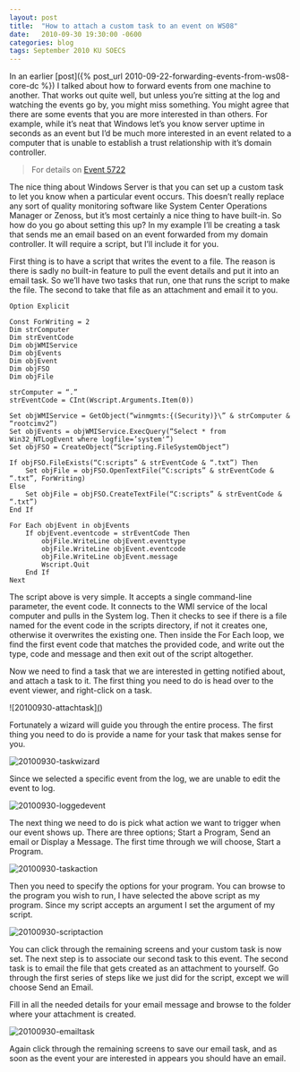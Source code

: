 ```yaml
---
layout: post
title:  "How to attach a custom task to an event on WS08"
date:   2010-09-30 19:30:00 -0600
categories: blog
tags: September 2010 KU SOECS
---
```

In an earlier [post]({% post_url 2010-09-22-forwarding-events-from-ws08-core-dc %}) I talked about how to forward events from one machine to another. That works out quite well, but unless you’re sitting at the log and watching the events go by, you might miss something. You might agree that there are some events that you are more interested in than others. For example, while it’s neat that Windows let’s you know server uptime in seconds as an event but I’d be much more interested in an event related to a computer that is unable to establish a trust relationship with it’s domain controller.

> For details on [Event 5722](http://www.microsoft.com/technet/support/ee/transform.aspx?ProdName=Windows+Operating+System&ProdVer=5.0&EvtID=5722&EvtSrc=NetLogon&LCID=1033)

The nice thing about Windows Server is that you can set up a custom task to let you know when a particular event occurs. This doesn’t really replace any sort of quality monitoring software like System Center Operations Manager or Zenoss, but it’s most certainly a nice thing to have built-in. So how do you go about setting this up? In my example I’ll be creating a task that sends me an email based on an event forwarded from my domain controller. It will require a script, but I’ll include it for you.

First thing is to have a script that writes the event to a file. The reason is there is sadly no built-in feature to pull the event details and put it into an email task. So we’ll have two tasks that run, one that runs the script to make the file. The second to take that file as an attachment and email it to you.

``` visualbasic
Option Explicit

Const ForWriting = 2
Dim strComputer
Dim strEventCode
Dim objWMIService
Dim objEvents
Dim objEvent
Dim objFSO
Dim objFile

strComputer = “.”
strEventCode = CInt(Wscript.Arguments.Item(0))

Set objWMIService = GetObject(“winmgmts:{(Security)}\” & strComputer & “rootcimv2”)
Set objEvents = objWMIService.ExecQuery(“Select * from Win32_NTLogEvent where logfile=’system'”)
Set objFSO = CreateObject(“Scripting.FileSystemObject”)

If objFSO.FileExists(“C:scripts” & strEventCode & “.txt”) Then
    Set objFile = objFSO.OpenTextFile(“C:scripts” & strEventCode & “.txt”, ForWriting)
Else
    Set objFile = objFSO.CreateTextFile(“C:scripts” & strEventCode & “.txt”)
End If

For Each objEvent in objEvents
    If objEvent.eventcode = strEventCode Then
        objFile.WriteLine objEvent.eventtype
        objFile.WriteLine objEvent.eventcode
        objFile.WriteLine objEvent.message
        Wscript.Quit
    End If
Next
```

The script above is very simple. It accepts a single command-line parameter, the event code. It connects to the WMI service of the local computer and pulls in the System log. Then it checks to see if there is a file named for the event code in the scripts directory, if not it creates one, otherwise it overwrites the existing one. Then inside the For Each loop, we find the first event code that matches the provided code, and write out the type, code and message and then exit out of the script altogether.

Now we need to find a task that we are interested in getting notified about, and attach a task to it. The first thing you need to do is head over to the event viewer, and right-click on a task.

![20100930-attachtask][(](https://prdwebappstorage.blob.core.windows.net/pattontech/images/20100930-attachtask.png))

Fortunately a wizard will guide you through the entire process. The first thing you need to do is provide a name for your task that makes sense for you.

![20100930-taskwizard](https://prdwebappstorage.blob.core.windows.net/pattontech/images/20100930-taskwizard.png)

Since we selected a specific event from the log, we are unable to edit the event to log.

![20100930-loggedevent](https://prdwebappstorage.blob.core.windows.net/pattontech/images/20100930-loggedevent.png)

The next thing we need to do is pick what action we want to trigger when our event shows up. There are three options; Start a Program, Send an email or Display a Message. The first time through we will choose, Start a Program.

![20100930-taskaction](https://prdwebappstorage.blob.core.windows.net/pattontech/images/20100930-taskaction.png)

Then you need to specify the options for your program. You can browse to the program you wish to run, I have selected the above script as my program. Since my script accepts an argument I set the argument of my script.

![20100930-scriptaction](https://prdwebappstorage.blob.core.windows.net/pattontech/images/20100930-scriptaction.png)

You can click through the remaining screens and your custom task is now set. The next step is to associate our second task to this event. The second task is to email the file that gets created as an attachment to yourself. Go through the first series of steps like we just did for the script, except we will choose Send an Email.

Fill in all the needed details for your email message and browse to the folder where your attachment is created.

![20100930-emailtask](https://prdwebappstorage.blob.core.windows.net/pattontech/images/20100930-emailtask.png)

Again click through the remaining screens to save our email task, and as soon as the event your are interested in appears you should have an email.
